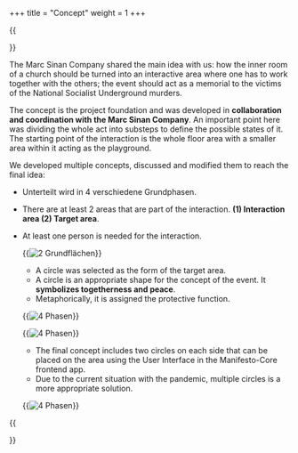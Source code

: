 +++
title = "Concept"
weight = 1
+++

{{<section title="Concept">}}

The Marc Sinan Company shared the main idea with us: how the inner room of a church should be turned into an interactive area where one has to work together with the others; the event should act as a memorial to the victims of the National Socialist Underground murders.

The concept is the project foundation and was developed in **collaboration and coordination with the Marc Sinan Company**. An important point here was dividing the whole act into substeps to define the possible states of it. The starting point of the interaction is the whole floor area with a smaller area within it acting as the playground.

We developed multiple concepts, discussed and modified them to reach the final idea:

- Unterteilt wird in 4 verschiedene Grundphasen.
- There are at least 2 areas that are part of the interaction.
  **(1) Interaction area (2) Target area**.
- At least one person is needed for the interaction.

  {{<image src="man_konzept_1.png" alt="2 Grundflächen" caption="" >}}

  - A circle was selected as the form of the target area.
  - A circle is an appropriate shape for the concept of the event. It **symbolizes togetherness and peace**.
  - Metaphorically, it is assigned the protective function.

  {{<image src="man_concept_3_en.png" alt="4 Phasen" caption="" >}}

  {{<image src="man_concept_2_en.png" alt="4 Phasen" caption="" >}}

  - The final concept includes two circles on each side that can be placed on the area using the User Interface in the Manifesto-Core frontend app.
  - Due to the current situation with the pandemic, multiple circles is a more appropriate solution.

  {{<image src="man_concept_4_en.png" alt="4 Phasen" caption="" >}}

{{</section>}}
